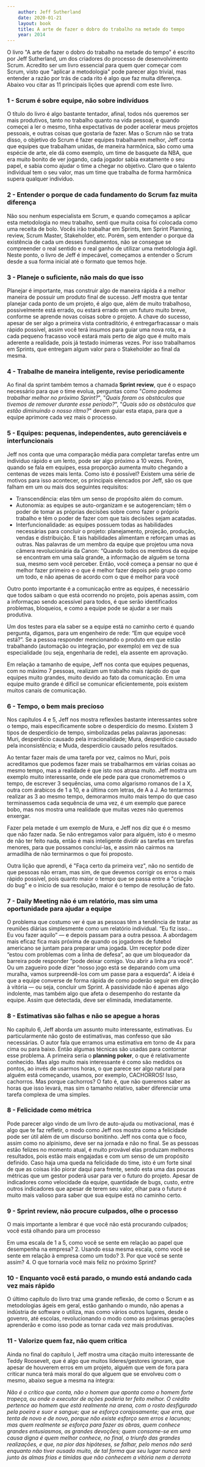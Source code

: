 ```yaml
---
    author: Jeff Sutherland
    date: 2020-01-21
    layout: book
    title: A arte de fazer o dobro do trabalho na metade do tempo
    year: 2014
---
```


O livro "A arte de fazer o dobro do trabalho na metade do tempo" é escrito por Jeff Sutherland, um dos criadores do processo de desenvolvimento Scrum. Acredito ser um livro essencial para quem quer começar com Scrum, visto que "aplicar a metodologia" pode parecer algo trivial, mas entender a razão por trás de cada rito é algo que faz muita diferença. Abaixo vou citar as 11 principais lições que aprendi com este livro.

### 1 - Scrum é sobre equipe, não sobre indivíduos
O título do livro é algo bastante tentador, afinal, todos nós queremos ser mais produtivos, tanto no trabalho quanto na vida pessoal, e quando começei a ler o mesmo, tinha expectativas de poder acelerar meus projetos pessoais, e outras coisas que gostaria de fazer. Mas o Scrum não se trata disso, o objetivo do Scrum é fazer equipes trabalharem melhor, Jeff conta que equipes que trabalham unidas, de maneira harmônica, são como uma espécie de arte, ele dá como exemplo, um time de basquete da NBA, que era muito bonito de ver jogando, cada jogador sabia exatamente o seu papel, e sabia como ajudar o time a chegar no objetivo. Claro que o talento individual tem o seu valor, mas um time que trabalha de forma harmônica supera qualquer indivíduo.

### 2 - Entender o porque de cada fundamento do Scrum faz muita diferença

Não sou nenhum especialista em Scrum, e quando começamos a aplicar esta metodologia no meu trabalho, senti que muita coisa foi colocada como uma receita de bolo. Vocês irão trabalhar em Sprints, tem Sprint Planning, review, Scrum Master, Stakeholder, etc. Porém, sem entender o porque da existência de cada um desses fundamentos, não se consegue se compreender o real sentido e o real ganho de utilizar uma metodologia ágil. Neste ponto, o livro de Jeff é impecável, começamos a entender o Scrum desde a sua forma inicial até o formato que temos hoje.

### 3 - Planeje o suficiente, não mais do que isso 

Planejar é importante, mas construir algo de maneira rápida é a melhor maneira de possuir um produto final de sucesso. Jeff mostra que tentar planejar cada ponto de um projeto, é algo que, além de muito trabalhoso, possivelmente está errado, ou estará errado em um futuro muito breve, conforme se aprende novas coisas sobre o projeto. A chave do sucesso, apesar de ser algo a primeira vista contraditório, é entregarfracassar o mais rápido possível, assim você terá insumos para guiar uma nova rota, e a cada pequeno fracasso você estará mais perto de algo que é muito mais aderente a realidade, pois já testado inúmeras vezes. Por isso trabalhamos em Sprints, que entregam algum valor para o Stakeholder ao final da mesma.

### 4 - Trabalhe de maneira inteligente, revise periodicamente

Ao final da sprint também temos a chamada **Sprint review**, que é o espaço necessário para que o time evolua, perguntas como "*Como podemos trabalhar melhor no próximo Sprint?*", "*Quais foram os obstáculos que tivemos de remover durante esse período?*", "*Quais são os obstáculos que estão diminuindo o nosso ritmo?*" devem guiar esta etapa, para que a equipe aprimore cada vez mais o processo.


### 5 - Equipes: pequenas, independentes, auto gerenciáveis e interfuncionais

Jeff nos conta que uma comparação média para completar tarefas entre um indíviduo rápido e um lento, pode ser algo próximo a 10 vezes. Porém, quando se fala em equipes, essa proporção aumenta muito chegando a centenas de vezes mais lenta. Como isto é possível? Existem uma série de motivos para isso acontecer, os principais elencados por Jeff, são os que falham em um ou mais dos seguintes requisitos:

- Transcendência: elas têm um senso de propósito além do comum.
-  Autonomia: as equipes se auto-organizam e se autogerenciam; têm o poder de tomar as próprias decisões sobre como fazer o próprio trabalho e têm o poder de fazer com que tais decisões sejam acatadas.
- Interfuncionalidade: as equipes possuem todas as habilidades necessárias para concluir o projeto: planejamento, projeção, produção, vendas e distribuição. E tais habilidades alimentam e reforçam umas as outras. Nas palavras de um membro da equipe que projetou uma nova câmera revolucionária da Canon: “Quando todos os membros da equipe se encontram em uma sala grande, a informação de alguém se torna sua, mesmo sem você perceber. Então, você começa a pensar no que é melhor fazer primeiro e o que é melhor fazer depois pelo grupo como um todo, e não apenas de acordo com o que é melhor para você

Outro ponto importante é a comunicação entre as equipes, é necessário que todos saibam o que está ocorrendo no projeto, pois apenas assim, com a informaçao sendo acessível para todos, é que serão identificados problemas, bloqueios, e como a equipe pode se ajudar a ser mais produtiva.

Um dos testes para ela saber se a equipe está no caminho certo é quando pergunta, digamos, para um engenheiro de rede: “Em que equipe você está?”. Se a pessoa responder mencionando o produto em que estão trabalhando (automação ou integração, por exemplo) em vez de sua especialidade (ou seja, engenharia de rede), ela assente em aprovação.

Em relação a tamanho de equipe, Jeff nos conta que equipes pequenas, com no máximo 7 pessoas, realizam um trabalho mais rápido do que equipes muito grandes, muito devido ao fato da comunicação. Em uma equipe muito grande é díficil se comunicar eficientemente, pois existem muitos canais de comunicação.

### 6 - Tempo, o bem mais precioso

Nos capítulos 4 e 5, Jeff nos mostra reflexões bastante interessantes sobre o tempo, mais especificamente sobre o desperdício do mesmo. Existem 3 tipos de desperdício de tempo, simbolizadas pelas palavras japonesas: Muri, desperdício causado pela irracionalidade; Mura, desperdício causado pela inconsistência; e Muda, desperdício causado pelos resultados. 

Ao tentar fazer mais de uma tarefa por vez, caímos no Muri, pois acreditamos que podemos fazer mais se trabalharmos em várias coisas ao mesmo tempo, mas a realidade é que isto nos atrasa muito. Jeff mostra um exemplo muito interessante, onde ele pede para que cronometremos o tempo, de escrever 3 sequências, uma como algarismo romanos de I a X, outra com árabicos de 1 a 10, e a última com letras, de A a J. Ao tentarmos realizar as 3 ao mesmo tempo, demorarmos muito mais tempo do que caso terminassemos cada sequência de uma vez, é um exemplo que parece bobo, mas nos mostra uma realidade que muitas vezes não queremos enxergar.

Fazer pela metade é um exemplo de Mura, e Jeff nos diz que é o mesmo que não fazer nada. Se não entregamos valor para alguém, isto é o mesmo de não ter feito nada, então é mais inteligente dividir as tarefas em tarefas menores, para que possamos concluí-las, e assim não cairmos na armadilha de não terminarmos o que foi proposto.

Outra lição que aprendi, é "Faça certo da primeira vez", não no sentido de que pessoas não erram, mas sim, de que devemos corrigir os erros o mais rápido possível, pois quanto maior o tempo que se passa entre a "criação do bug" e o ínicio de sua resolução, maior é o tempo de resolução de fato.


### 7 - Daily Meeting não é um relatório, mas sim uma oportunidade para ajudar a equipe

O problema que costumo ver é que as pessoas têm a tendência de tratar as reuniões diárias simplesmente como um relatório individual. “Eu fiz isso... Eu vou fazer aquilo” — e depois passam para a outra pessoa. A abordagem mais eficaz fica mais próxima de quando os jogadores de futebol americano se juntam para preparar uma jogada. Um receptor pode dizer “estou com problemas com a linha de defesa”, ao que um bloqueador da barreira pode responder “pode deixar comigo. Vou abrir a linha pra você”. Ou um zagueiro pode dizer “nosso jogo está se deparando com uma muralha, vamos surpreendê-los com um passe para a esquerda”. A ideia é que a equipe converse de forma rápida de como poderão seguir em direção à vitória — ou seja, concluir um Sprint. A passividade não é apenas algo indolente, mas também algo que afeta o desempenho do restante da equipe. Assim que detectada, deve ser eliminada, imediatamente.


### 8 - Estimativas são falhas e não se apegue a horas

No capítulo 6, Jeff aborda um assunto muito interessante, estimativas. Eu particularmente não gosto de estimativas, mas confesso que são necessárias. O autor fala que erramos uma estimativa em torno de 4x para cima ou para baixo. Então algumas técnicas são usadas para contornar esse problema. A primeira seria o **planning poker**, o que é relativamente conhecido. Mas algo muito mais interessante é como são medidos os pontos, ao invés de usarmos horas, o que parece ser algo natural para alguém está começando, usamos, por exemplo, CACHORROS! Isso, cachorros. Mas porque cachorros? O fato é, que não queremos saber as horas que isso levará, mas sim o tamanho relativo, saber diferenciar uma tarefa complexa de uma simples.

### 8 - Felicidade como métrica

Pode parecer algo vindo de um livro de auto-ajuda ou motivacional, mas é algo que te faz refletir, o modo como Jeff nos mostra como a felicidade pode ser útil além de um discurso bonitinho. Jeff nos conta que o foco, assim como no alpinismo, deve ser na jornada e não no final. Se as pessoas estão felizes no momento atual, é muito provável elas produzam melhores resultados, pois estão mais engajadas e com um senso de um propósito definido. Caso haja uma queda na felicidade do time, isto é um forte sinal de que as coisas irão piorar daqui para frente, sendo esta uma das poucas métricas que um gestor poderá usar para ver o futuro do projeto. Apesar de indicadores como velocidade da equipe, quantidade de bugs, custo, entre outros indicadores que apesar de terem seu valor, olhar para o futuro é muito mais valioso para saber que sua equipe está no caminho certo. 

### 9 - Sprint review, não procure culpados, olhe o processo

O mais importante a lembrar é que você não está procurando culpados; você está olhando para um processo

Em uma escala de 1 a 5, como você se sente em relação ao papel que desempenha na empresa? 2. Usando essa mesma escala, como você se sente em relação à empresa como um todo? 3. Por que você se sente assim? 4. O que tornaria você mais feliz no próximo Sprint?

### 10 - Enquanto você está parado, o mundo está andando cada vez mais rápido

O último capítulo do livro traz uma grande reflexão, de como o Scrum e as metodologias ágeis em geral, estão ganhando o mundo, não apenas a indústria de software o utiliza, mas como vários outros lugares, desde o govenro, até escolas, revolucionando o modo como as próximas gerações aprenderão e como isso pode as tornar cada vez mais produtivas.

### 11 - Valorize quem faz, não quem critica

Ainda no final do capítulo I, Jeff mostra uma citação muito interessante de Teddy Roosevelt, que é algo que muitos líderes/gestores ignoram, que apesar de houverem erros em um projeto, alguém que vem de fora para criticar nunca terá mais moral do que alguem que se envolveu com o mesmo, abaixo segue a mesma na íntegra:

*Não é o crítico que conta, não o homem que aponta como o homem forte tropeça, ou onde o executor de ações poderia ter feito melhor. O crédito pertence ao homem que está realmente na arena, com o rosto desfigurado pela poeira e suor e sangue; que se esforça corajosamente; que erra, que tenta de novo e de novo, porque não existe esforço sem erros e lacunas; mas quem realmente se esforça para fazer as obras, quem conhece grandes entusiasmos, as grandes devoções; quem
consome-se em uma causa digna é quem melhor conhece, no final, o triunfo das grandes realizações, e que, na pior das hipóteses, se falhar, pelo menos não será enquanto não tiver ousado muito, de tal forma que seu lugar nunca será junto às almas frias e tímidas que não conhecem a vitória nem a derrota*
